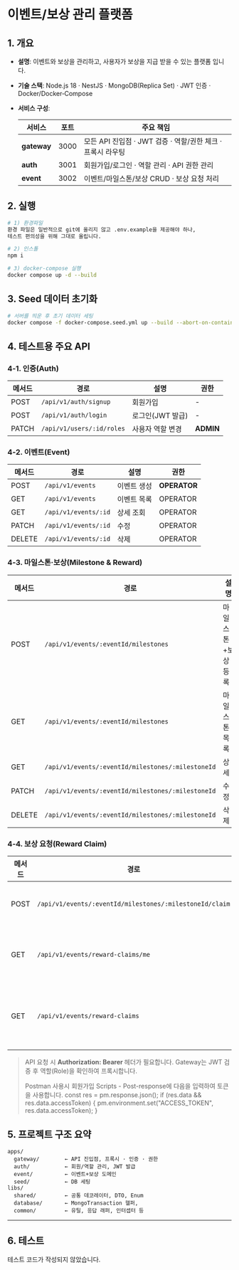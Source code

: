 # 이벤트/보상 관리 플랫폼

## 1. 개요

* **설명**: 이벤트와 보상을 관리하고, 사용자가 보상을 지급 받을 수 있는 플랫폼 입니다.
* **기술 스택**: Node.js 18 · NestJS · MongoDB(Replica Set) · JWT 인증 · Docker/Docker‑Compose
* **서비스 구성**:

  | 서비스         | 포트   | 주요 책임                                    |
    | ----------- |------| ---------------------------------------- |
  | **gateway** | 3000 | 모든 API 진입점 · JWT 검증 · 역할/권한 체크 · 프록시 라우팅 |
  | **auth**    | 3001 | 회원가입/로그인 · 역할 관리 · API 권한 관리             |
  | **event**   | 3002 | 이벤트/마일스톤/보상 CRUD · 보상 요청 처리              |

## 2. 실행

```bash
# 1) 환경파일 
환경 파일은 일반적으로 git에 올리지 않고 .env.example을 제공해야 하나,
테스트 편의성을 위해 그대로 올립니다.

# 2) 인스톨
npm i

# 3) docker-compose 실행
docker compose up -d --build
```


## 3. Seed 데이터 초기화

```bash
# 서버를 띄운 후 초기 데이터 세팅
docker compose -f docker-compose.seed.yml up --build --abort-on-container-exit
```

## 4. 테스트용 주요 API

### 4‑1. 인증(Auth)

| 메서드   | 경로                        | 설명          | 권한        |
| ----- | ------------------------- | ----------- | --------- |
| POST  | `/api/v1/auth/signup`     | 회원가입        | -         |
| POST  | `/api/v1/auth/login`      | 로그인(JWT 발급) | -         |
| PATCH | `/api/v1/users/:id/roles` | 사용자 역할 변경   | **ADMIN** |

### 4‑2. 이벤트(Event)

| 메서드    | 경로                   | 설명     | 권한           |
| ------ | -------------------- | ------ | ------------ |
| POST   | `/api/v1/events`     | 이벤트 생성 | **OPERATOR** |
| GET    | `/api/v1/events`     | 이벤트 목록 | OPERATOR     |
| GET    | `/api/v1/events/:id` | 상세 조회  | OPERATOR     |
| PATCH  | `/api/v1/events/:id` | 수정     | OPERATOR     |
| DELETE | `/api/v1/events/:id` | 삭제     | OPERATOR     |

### 4‑3. 마일스톤·보상(Milestone & Reward)

| 메서드    | 경로                                                | 설명         | 권한       |
| ------ | ------------------------------------------------- | ---------- | -------- |
| POST   | `/api/v1/events/:eventId/milestones`              | 마일스톤+보상 등록 | OPERATOR |
| GET    | `/api/v1/events/:eventId/milestones`              | 마일스톤 목록    | OPERATOR |
| GET    | `/api/v1/events/:eventId/milestones/:milestoneId` | 상세         | OPERATOR |
| PATCH  | `/api/v1/events/:eventId/milestones/:milestoneId` | 수정         | OPERATOR |
| DELETE | `/api/v1/events/:eventId/milestones/:milestoneId` | 삭제         | OPERATOR |

### 4‑4. 보상 요청(Reward Claim)

| 메서드  | 경로                                                      | 설명       | 권한                   |
| ---- | ------------------------------------------------------- | -------- |----------------------|
| POST | `/api/v1/events/:eventId/milestones/:milestoneId/claim` | 보상 요청    | **USER**             |
| GET  | `/api/v1/events/reward-claims/me`                       | 내 보상 이력  | USER                 |
| GET  | `/api/v1/events/reward-claims`                          | 전체 보상 이력 | OPERATOR<br/>AUDITOR |

> API 요청 시 **Authorization: Bearer <JWT>** 헤더가 필요합니다. Gateway는 JWT 검증 후 역할(Role)을 확인하여 프록시합니다.
> 
> Postman 사용시 회원가입 Scripts - Post-response에 다음을 입력하여 토큰을 사용합니다.
> const res = pm.response.json();
if (res.data && res.data.accessToken) {
pm.environment.set("ACCESS_TOKEN", res.data.accessToken);
}

## 5. 프로젝트 구조 요약

```
apps/
  gateway/        ← API 진입점, 프록시 · 인증 · 권한
  auth/           ← 회원/역할 관리, JWT 발급
  event/          ← 이벤트+보상 도메인
  seed/           ← DB 세팅
libs/
  shared/         ← 공통 데코레이터, DTO, Enum
  database/       ← MongoTransaction 헬퍼,
  common/         ← 유틸, 응답 래퍼, 인터셉터 등
```

---


## 6. 테스트
테스트 코드가 작성되지 않았습니다.